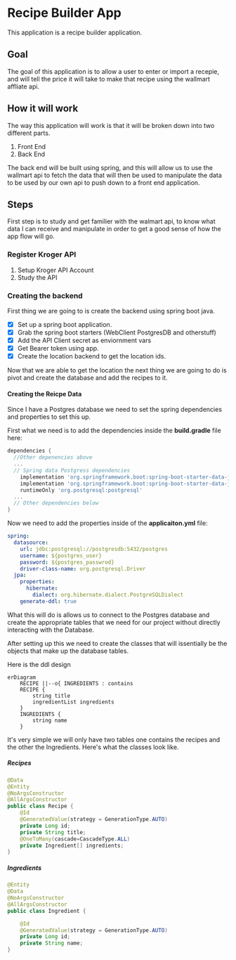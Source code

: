 # Recipe Builder App

This application is a recipe builder application.

## Goal

The goal of this application is to allow a user to enter or import a recepie, and will tell the price it will take to make that recipe using the wallmart affliate api.



## How it will work

The way this application will work is that it will be broken down into two different parts.

1. Front End
2. Back End

The back end will be built using spring, and this will allow us to use the wallmart api to fetch the data that will then be used to manipulate the data to be used by our own api to push down to a front end application.

## Steps

First step is to study and get familier with the walmart api, to know what data I can receive and manipulate in order to get a good sense of how the app flow will go.



### Register Kroger API

1. Setup Kroger API Account
2. Study the API



### Creating the backend

First thing we are going to is create the backend using spring boot java.

- [x] Set up a spring boot application.
- [x] Grab the spring boot starters (WebClient PostgresDB and otherstuff)
- [x] Add the API Client secret as enviornment vars
- [x] Get Bearer token using app.
- [x] Create the location backend to get the location ids.

Now that we are able to get the location the next thing we are going to do is pivot and create the database and add the recipes to it.

#### Creating the Reicpe Data

Since I have a Postgres database we need to set the spring dependencies and properties to set this up.

First what we need is to add the dependencies inside the **build.gradle** file here:

```groovy
dependencies {
  //Other depenencies above
  ...
  // Spring data Postgress dependencies
	implementation 'org.springframework.boot:spring-boot-starter-data-jdbc'
	implementation 'org.springframework.boot:spring-boot-starter-data-jpa'
	runtimeOnly 'org.postgresql:postgresql'
  ...
  // Other dependencies below
}
```

Now we need to add the properties inside of the **applicaiton.yml** file:

```yaml
spring: 
  datasource:
    url: jdbc:postgresql://postgresdb:5432/postgres
    username: ${postgres_user}
    password: ${postgres_passwrod}
    driver-class-name: org.postgresql.Driver
  jpa:
    properties:
      hibernate:
        dialect: org.hibernate.dialect.PostgreSQLDialect
    generate-ddl: true
```

What this will do is allows us to connect to the Postgres database and create the appropriate tables that we need for our project without directly interacting with the Database.

After setting up this we need to create the classes that will issentially be the objects that make up the database tables.

Here is the ddl design

```mermaid
erDiagram
    RECIPE ||--o{ INGREDIENTS : contains
    RECIPE {
        string title
        ingredientList ingredients
    }
    INGREDIENTS {
        string name
    }

```

It's very simple we will only have two tables one contains the recipes and the other the Ingredients. Here's what the classes look like.

##### Recipes

```java
@Data
@Entity
@NoArgsConstructor
@AllArgsConstructor
public class Recipe {
    @Id
    @GeneratedValue(strategy = GenerationType.AUTO)
    private Long id;
    private String title;
    @OneToMany(cascade=CascadeType.ALL)
    private Ingredient[] ingredients; 
}
```

##### Ingredients

```java
@Entity
@Data
@NoArgsConstructor
@AllArgsConstructor
public class Ingredient {

    @Id
    @GeneratedValue(strategy = GenerationType.AUTO)
    private Long id;
    private String name;
}
```



